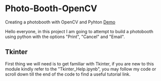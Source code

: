 # Photo-Booth-OpenCV
Creating a photobooth with OpenCV and Pyhton 
[Demo](https://github.com/petercunha/Emotion/blob/master/demo/demo.gif?raw=true)

Hello everyone, in this project I am going to attempt to build a photobooth using python with the options "Print", "Cancel" and "Email".



## Tkinter
First thing we will need is to get familiar with Tkinter, if you are new to this module kindly refer to the "Tkinter_Help.ipynb",
you may follow my code or scroll down till the end of the code to find a useful tutorial link.
